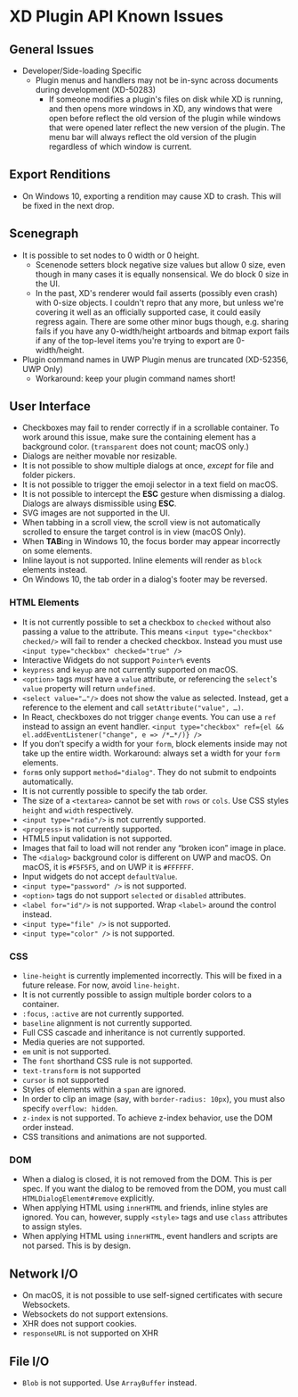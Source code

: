 # XD Plugin API Known Issues

## General Issues

- Developer/Side-loading Specific
  - Plugin menus and handlers may not be in-sync across documents during development (XD-50283)
    - If someone modifies a plugin's files on disk while XD is running, and then opens more windows in XD, any windows that were open before reflect the old version of the plugin while windows that were opened later reflect the new version of the plugin. The menu bar will always reflect the old version of the plugin regardless of which window is current.

## Export Renditions

- On Windows 10, exporting a rendition may cause XD to crash. This will be fixed in the next drop.


## Scenegraph

- It is possible to set nodes to 0 width or 0 height.
  - Scenenode setters block negative size values but allow 0 size, even though in many cases it is equally nonsensical. We do block 0 size in the UI.
  - In the past, XD's renderer would fail asserts (possibly even crash) with 0-size objects. I couldn't repro that any more, but unless we're covering it well as an officially supported case, it could easily regress again. There are some other minor bugs though, e.g. sharing fails if you have any 0-width/height artboards and bitmap export fails if any of the top-level items you're trying to export are 0-width/height.
- Plugin command names in UWP Plugin menus are truncated (XD-52356, UWP Only)
  - Workaround: keep your plugin command names short!

## User Interface

- Checkboxes may fail to render correctly if in a scrollable container. To work around this issue, make sure the containing element has a background color. (`transparent` does not count; macOS only.)
- Dialogs are neither movable nor resizable.
- It is not possible to show multiple dialogs at once, *except* for file and folder pickers.
- It is not possible to trigger the emoji selector in a text field on macOS.
- It is not possible to intercept the **ESC** gesture when dismissing a dialog. Dialogs are always dismissible using **ESC**.
- SVG images are not supported in the UI.
- When tabbing in a scroll view, the scroll view is not automatically scrolled to ensure the target control is in view (macOS Only).
- When **TAB**ing in Windows 10, the focus border may appear incorrectly on some elements.
- Inline layout is not supported. Inline elements will render as `block` elements instead.
- On Windows 10, the tab order in a dialog's footer may be reversed.

### HTML Elements

- It is not currently possible to set a checkbox to `checked` without also passing a value to the attribute. This means `<input type="checkbox" checked/>` will fail to render a checked checkbox. Instead you must use `<input type="checkbox" checked="true" />`
- Interactive Widgets do not support `Pointer%` events
- `keypress` and `keyup` are not currently supported on macOS.
- `<option>` tags *must* have a `value` attribute, or referencing the `select`'s `value` property will return `undefined`.
- `<select value="…"/>` does not show the value as selected. Instead, get a reference to the element and call `setAttribute("value", …)`.
- In React, checkboxes do not trigger `change` events. You can use a `ref` instead to assign an event handler. `<input type="checkbox" ref={el && el.addEventListener("change", e => /*…*/)} />`
- If you don’t specify a width for your `form`, block elements inside may not take up the entire width. Workaround: always set a width for your `form` elements.
- `form`s only support `method="dialog"`. They do not submit to endpoints automatically.
- It is not currently possible to specify the tab order.
- The size of a `<textarea>` cannot be set with `rows` or `cols`. Use CSS styles `height` and `width` respectively.
- `<input type="radio"/>` is not currently supported.
- `<progress>` is not currently supported.
- HTML5 input validation is not supported.
- Images that fail to load will not render any “broken icon” image in place.
- The `<dialog>` background color is different on UWP and macOS. On macOS, it is `#F5F5F5`, and on UWP it is `#FFFFFF`.
- Input widgets do not accept `defaultValue`.
- `<input type="password" />` is not supported.
- `<option>` tags do not support `selected` or `disabled` attributes.
- `<label for="id"/>` is not supported. Wrap `<label>` around the control instead.
- `<input type="file" />` is not supported.
- `<input type="color" />` is not supported.

### CSS

- `line-height` is currently implemented incorrectly. This will be fixed in a future release. For now, avoid `line-height`.
- It is not currently possible to assign multiple border colors to a container.
- `:focus`, `:active` are not currently supported.
- `baseline` alignment is not currently supported.
- Full CSS cascade and inheritance is not currently supported.
- Media queries are not supported.
- `em` unit is not supported.
- The `font` shorthand CSS rule is not supported.
- `text-transform` is not supported
- `cursor` is not supported
- Styles of elements within a `span` are ignored.
- In order to clip an image (say, with `border-radius: 10px`), you must also specify `overflow: hidden`.
- `z-index` is not supported. To achieve z-index behavior, use the DOM order instead.
- CSS transitions and animations are not supported.

### DOM

- When a dialog is closed, it is not removed from the DOM. This is per spec. If you want the dialog to be removed from the DOM, you must call `HTMLDialogElement#remove` explicitly.
- When applying HTML using `innerHTML` and friends, inline styles are ignored. You can, however, supply `<style>` tags and use `class` attributes to assign styles.
- When applying HTML using `innerHTML`, event handlers and scripts are not parsed. This is by design.

## Network I/O

- On macOS, it is not possible to use self-signed certificates with secure Websockets.
- Websockets do not support extensions.
- XHR does not support cookies.
- `responseURL` is not supported on XHR

## File I/O

- `Blob` is not supported. Use `ArrayBuffer` instead.
